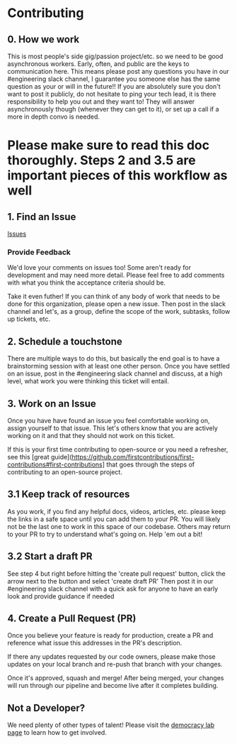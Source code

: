# Contributing

## 0. How we work

This is most people's side gig/passion project/etc. so we need to be good asynchronous workers. Early, often, and public are the keys to communication here. This means please post any questions you have in our #engineering slack channel, I guarantee you someone else has the same question as your or will in the future!! If you are absolutely sure you don't want to post it publicly, do not hesitate to ping your tech lead, it is there responsibility to help you out and they want to! They will answer asynchronously though (whenever they can get to it), or set up a call if a more in depth convo is needed. 

# Please make sure to read this doc thoroughly. Steps 2 and 3.5 are important pieces of this workflow as well

## 1. Find an Issue

[Issues](https://github.com/Nonprofit-Exchange-Hub/web-app/issues)

### Provide Feedback

We'd love your comments on issues too! Some aren't ready for development and may need more detail. Please feel free to add comments with what you think the acceptance criteria should be.

Take it even futher! If you can think of any body of work that needs to be done for this organization, please open a new issue. Then post in the slack channel and let's, as a group, define the scope of the work, subtasks, follow up tickets, etc.

## 2. Schedule a touchstone 

There are multiple ways to do this, but basically the end goal is to have a brainstorming session with at least one other person. Once you have settled on an issue, post in the #engineering slack channel and discuss, at a high level, what work you were thinking this ticket will entail. 

## 3. Work on an Issue

Once you have have found an issue you feel comfortable working on, assign yourself to that issue. This let's others know that you are actively working on it and that they should not work on this ticket.

If this is your first time contributing to open-source or you need a refresher, see this [great guide](https://github.com/firstcontributions/first-contributions#first-contributions] that goes through the steps of contributing to an open-source project.

## 3.1 Keep track of resources

As you work, if you find any helpful docs, videos, articles, etc. please keep the links in a safe space until you can add them to your PR. You will likely not be the last one to work in this space of our codebase. Others may return to your PR to try to understand what's going on. Help 'em out a bit!

## 3.2 Start a draft PR

See step 4 but right before hitting the 'create pull request' button, click the arrow next to the button and select 'create draft PR'
Then post it in our #engineering slack channel with a quick ask for anyone to have an early look and provide guidance if needed

## 4. Create a Pull Request (PR)

Once you believe your feature is ready for production, create a PR and reference what issue this addresses in the PR's
description.

If there any updates requested by our code owners, please make those updates on your local branch and re-push that branch with your changes.

Once it's approved, squash and merge! After being merged, your changes will run through our pipeline and become live after it completes building.

## Not a Developer?

We need plenty of other types of talent! Please visit the [democracy lab page](https://www.democracylab.org/projects/486) to learn how to get involved.